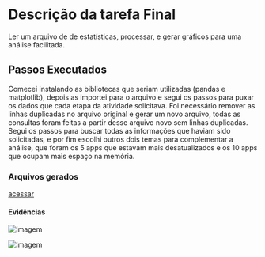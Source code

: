 # Descrição da tarefa Final
Ler um arquivo de de estatísticas, processar, e gerar gráficos para uma análise facilitada.

## Passos Executados
Comecei instalando as bibliotecas que seriam utilizadas (pandas e matplotlib), depois as importei para o arquivo e segui os passos para puxar os dados que cada etapa da atividade solicitava.  Foi necessário remover as linhas duplicadas no arquivo original e gerar um novo arquivo, todas as consultas foram feitas a partir desse arquivo novo sem linhas duplicadas.  Segui os passos para buscar todas as informações que haviam sido solicitadas, e por fim escolhi outros dois temas para complementar a análise, que foram os 5 apps que estavam mais desatualizados e os 10 apps que ocupam mais espaço na memória. 


### Arquivos gerados
[acessar](https://github.com/grazysb/Programa_de_Bolsas_Compass-UOL/blob/main/Sprint%203/Desafio/Entreg%C3%A1veis)

#### Evidências
![imagem](https://github.com/grazysb/Programa_de_Bolsas_Compass-UOL/blob/main/Sprint%203/Evid%C3%AAncias/Captura%20de%20tela%202024-07-18%20163611.png)

![imagem](https://github.com/grazysb/Programa_de_Bolsas_Compass-UOL/blob/main/Sprint%203/Evid%C3%AAncias/Captura%20de%20tela%202024-07-18%20163646.png)